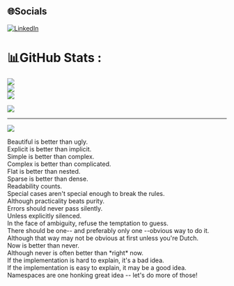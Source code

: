 
## 🌐Socials
[![LinkedIn](https://img.shields.io/badge/LinkedIn-%230077B5.svg?logo=linkedin&logoColor=white)](https://linkedin.com/in/victtorgutierrez/) 


# 📊GitHub Stats :
![](https://github-readme-stats.vercel.app/api?username=v-gutierrez&theme=algolia&hide_border=false&include_all_commits=false&count_private=false)<br/>
![](https://github-readme-streak-stats.herokuapp.com/?user=v-gutierrez&theme=algolia&hide_border=false)<br/>
![](https://github-readme-stats.vercel.app/api/top-langs/?username=v-gutierrez&theme=algolia&hide_border=false&include_all_commits=false&count_private=false&layout=compact)


![](https://quotes-github-readme.vercel.app/api?type=horizontal&theme=dark)

---
![](https://komarev.com/ghpvc/?username=v-gutierrez&label=Visitors+Count&color=brightgreen)

<p> Beautiful is better than ugly. <br/>
Explicit is better than implicit.  <br/>
Simple is better than complex.  <br/>
Complex is better than complicated.  <br/>
Flat is better than nested.  <br/>
Sparse is better than dense.  <br/>
Readability counts.  <br/>
Special cases aren't special enough to break the rules.  <br/>
Although practicality beats purity.  <br/>
Errors should never pass silently.  <br/>
Unless explicitly silenced.  <br/>
In the face of ambiguity, refuse the temptation to guess.  <br/>
There should be one-- and preferably only one --obvious way to do it.  <br/>
Although that way may not be obvious at first unless you're Dutch.  <br/>
Now is better than never.  <br/>
Although never is often better than *right* now.  <br/>
If the implementation is hard to explain, it's a bad idea.  <br/>
If the implementation is easy to explain, it may be a good idea.  <br/>
Namespaces are one honking great idea -- let's do more of those! </p>
